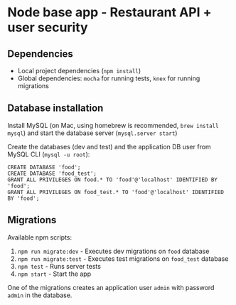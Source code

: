 # Node base app - Restaurant API + user security
## Dependencies
- Local project dependencies (`npm install`)
- Global dependencies: `mocha` for running tests, `knex` for running migrations

## Database installation
Install MySQL (on Mac, using homebrew is recommended, `brew install mysql`) and start the database server (`mysql.server start`)

Create the databases (dev and test) and the application DB user from MySQL CLI (`mysql -u root`):
```
CREATE DATABASE 'food';
CREATE DATABASE 'food_test';
GRANT ALL PRIVILEGES ON food.* TO 'food'@'localhost' IDENTIFIED BY 'food';
GRANT ALL PRIVILEGES ON food_test.* TO 'food'@'localhost' IDENTIFIED BY 'food';
```

## Migrations
Available npm scripts:
1. `npm run migrate:dev` - Executes dev migrations on `food` database
2. `npm run migrate:test` - Executes test migrations on `food_test` database
3. `npm test` - Runs server tests
4. `npm start` - Start the app

One of the migrations creates an application user `admin` with password `admin` in the database.
